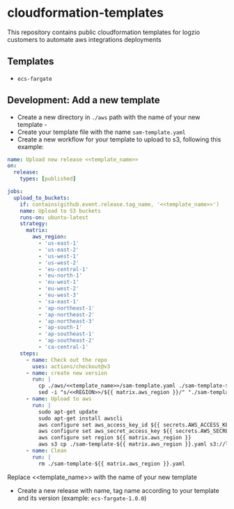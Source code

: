 # cloudformation-templates
This repository contains public cloudformation templates for logzio customers to automate aws integrations deployments
## Templates
- `ecs-fargate`
## Development: Add a new template
- Create a new directory in `./aws` path with the name of your new template -
- Create your template file with the name `sam-template.yaml`
- Create a new workflow for your template to upload to s3, following this example:
```yaml
name: Upload new release <<template_name>>
on:
  release:
    types: [published]

jobs:
  upload_to_buckets:
    if: contains(github.event.release.tag_name, '<<template_name>>')
    name: Upload to S3 buckets
    runs-on: ubuntu-latest
    strategy:
      matrix:
        aws_region:
          - 'us-east-1'
          - 'us-east-2'
          - 'us-west-1'
          - 'us-west-2'
          - 'eu-central-1'
          - 'eu-north-1'
          - 'eu-west-1'
          - 'eu-west-2'
          - 'eu-west-3'
          - 'sa-east-1'
          - 'ap-northeast-1'
          - 'ap-northeast-2'
          - 'ap-northeast-3'
          - 'ap-south-1'
          - 'ap-southeast-1'
          - 'ap-southeast-2'
          - 'ca-central-1'
    steps:
      - name: Check out the repo
        uses: actions/checkout@v3
      - name: create new version
        run: |
          cp ./aws/<<template_name>>/sam-template.yaml ./sam-template-${{ matrix.aws_region }}.yaml
          sed -i "s/<<REGION>>/${{ matrix.aws_region }}/" "./sam-template-${{ matrix.aws_region }}.yaml"
      - name: Upload to aws
        run: |
          sudo apt-get update
          sudo apt-get install awscli
          aws configure set aws_access_key_id ${{ secrets.AWS_ACCESS_KEY }}
          aws configure set aws_secret_access_key ${{ secrets.AWS_SECRET_KEY }}
          aws configure set region ${{ matrix.aws_region }}
          aws s3 cp ./sam-template-${{ matrix.aws_region }}.yaml s3://logzio-aws-integrations-${{ matrix.aws_region }}/<<template_name>>/${{ github.event.release.tag_name }}/sam-template.yaml --acl public-read
      - name: Clean
        run: |
          rm ./sam-template-${{ matrix.aws_region }}.yaml
```
Replace <<template_name>> with the name of your new template
- Create a new release with name, tag name according to your template and its version (example: `ecs-fargate-1.0.0`) 